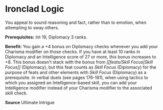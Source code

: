 ﻿---
cssclass: [feats]

---
# Ironclad Logic

You appeal to sound reasoning and fact, rather than to emotion, when attempting to sway others.

**Prerequisites:** Int 19, Diplomacy 3 ranks.

**Benefit:** You gain a +4 bonus on Diplomacy checks whenever you add your Charisma modifier on those checks. If you have at least 10 ranks in Diplomacy and an Intelligence score of 27 or more, this bonus increases to +8. This bonus doesn't stack with the bonus from _[[feats/Skill Focus|Skill Focus]]_ (Diplomacy), but this feat counts as _Skill Focus_ (Diplomacy) for the purpose of feats and other elements with _Skill Focus_ (Diplomacy) as a prerequisite. In verbal duels (see pages 176-181), when using tactics to which you assigned an Intelligence-based skill, you can add your Intelligence modifier instead of your Charisma modifier to the associated skill check.

**Source** Ultimate Intrigue